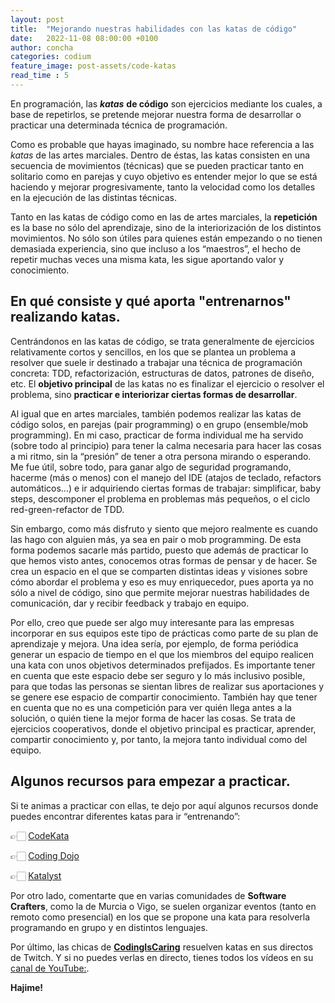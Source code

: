 ```yaml
---
layout: post
title:  "Mejorando nuestras habilidades con las katas de código"
date:   2022-11-08 08:00:00 +0100
author: concha
categories: codium
feature_image: post-assets/code-katas
read_time : 5
---
```


En programación, las ***katas*** **de código** son ejercicios mediante los cuales, a base de repetirlos, se pretende mejorar nuestra forma de desarrollar o practicar una determinada técnica de programación.

Como es probable que hayas imaginado, su nombre hace referencia a las *katas* de las artes marciales. Dentro de éstas, las katas consisten en una secuencia de movimientos (técnicas) que se pueden practicar tanto en solitario como en parejas y cuyo objetivo es entender mejor lo que se está haciendo y mejorar progresivamente, tanto la velocidad como los detalles en la ejecución de las distintas técnicas.

Tanto en las katas de código como en las de artes marciales, la **repetición** es la base no sólo del aprendizaje, sino de la interiorización de los distintos movimientos. No sólo son útiles para quienes están empezando o no tienen demasiada experiencia, sino que incluso a los “maestros”, el hecho de repetir muchas veces una misma kata, les sigue aportando valor y conocimiento.

## En qué consiste y qué aporta "entrenarnos" realizando katas.
Centrándonos en las katas de código, se trata generalmente de ejercicios relativamente cortos y sencillos, en los que se plantea un problema a resolver que suele ir destinado a trabajar una técnica de programación concreta: TDD, refactorización, estructuras de datos, patrones de diseño, etc. El **objetivo principal** de las katas no es finalizar el ejercicio o resolver el problema, sino **practicar e interiorizar ciertas formas de desarrollar**.

Al igual que en artes marciales, también podemos realizar las katas de código solos, en parejas (pair programming) o en grupo (ensemble/mob programming). En mi caso, practicar de forma individual me ha servido (sobre todo al principio) para tener la calma necesaria para hacer las cosas a mi ritmo, sin la “presión” de tener a otra persona mirando o esperando. Me fue útil, sobre todo, para ganar algo de seguridad programando, hacerme (más o menos) con el manejo del IDE (atajos de teclado, refactors automáticos…) e ir adquiriendo ciertas formas de trabajar: simplificar, baby steps, descomponer el problema en problemas más pequeños, o el ciclo red-green-refactor de TDD.

Sin embargo, como más disfruto y siento que mejoro realmente es cuando las hago con alguien más, ya sea en pair o mob programming. De esta forma podemos sacarle más partido, puesto que además de practicar lo que hemos visto antes, conocemos otras formas de pensar y de hacer. Se crea un espacio en el que se comparten distintas ideas y visiones sobre cómo abordar el problema y eso es muy enriquecedor, pues aporta ya no sólo a nivel de código, sino que permite mejorar nuestras habilidades de comunicación, dar y recibir feedback y trabajo en equipo.

Por ello, creo que puede ser algo muy interesante para las empresas incorporar en sus equipos este tipo de prácticas como parte de su plan de aprendizaje y mejora. Una idea sería, por ejemplo, de forma periódica generar un espacio de tiempo en el que los miembros del equipo realicen una kata con unos objetivos determinados prefijados. Es importante tener en cuenta que este espacio debe ser seguro y lo más inclusivo posible, para que todas las personas se sientan libres de realizar sus aportaciones y se genere ese espacio de compartir conocimiento. También hay que tener en cuenta que no es una competición para ver quién llega antes a la solución, o quién tiene la mejor forma de hacer las cosas. Se trata de ejercicios cooperativos, donde el objetivo principal es practicar, aprender, compartir conocimiento y, por tanto, la mejora tanto individual como del equipo.

## Algunos recursos para empezar a practicar.
Si te animas a practicar con ellas, te dejo por aquí algunos recursos donde puedes encontrar diferentes katas para ir “entrenando”:


👉🏻 [CodeKata](codekata.com)

👉🏻 [Coding Dojo](codingdojo.org)

👉🏻 [Katalyst](katalyst.codurance.com)

Por otro lado, comentarte que en varias comunidades de **Software Crafters**, como la de Murcia o Vigo, se suelen organizar eventos (tanto en remoto como presencial) en los que se propone una kata para resolverla programando en grupo y en distintos lenguajes.

Por último, las chicas de [**CodingIsCaring**](https://www.twitch.tv/codingiscaring) resuelven katas en sus directos de Twitch. Y si no puedes verlas en directo, tienes todos los vídeos en su [canal de YouTube:](https://lnkd.in/ddZJK6jP).

**Hajime!**
